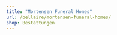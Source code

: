 ```yaml
---
title: "Mortensen Funeral Homes"
url: /bellaire/mortensen-funeral-homes/
shop: Bestattungen
---
```

